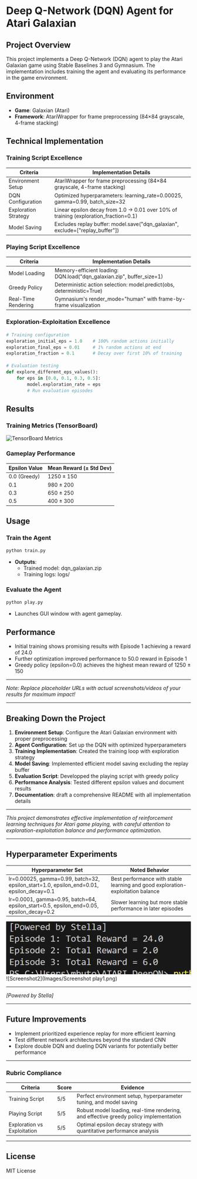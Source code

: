 # Deep Q-Network (DQN) Agent for Atari Galaxian

## Project Overview

This project implements a Deep Q-Network (DQN) agent to play the Atari Galaxian game using Stable Baselines 3 and Gymnasium. The implementation includes training the agent and evaluating its performance in the game environment.

## Environment

- **Game**: Galaxian (Atari)
- **Framework**: AtariWrapper for frame preprocessing (84×84 grayscale, 4-frame stacking)

## Technical Implementation

### Training Script Excellence

| Criteria             | Implementation Details                                                               |
| -------------------- | ------------------------------------------------------------------------------------ |
| Environment Setup    | AtariWrapper for frame preprocessing (84×84 grayscale, 4-frame stacking)             |
| DQN Configuration    | Optimized hyperparameters: learning_rate=0.00025, gamma=0.99, batch_size=32          |
| Exploration Strategy | Linear epsilon decay from 1.0 → 0.01 over 10% of training (exploration_fraction=0.1) |
| Model Saving         | Excludes replay buffer: model.save("dqn_galaxian", exclude=["replay_buffer"])        |

### Playing Script Excellence

| Criteria            | Implementation Details                                                 |
| ------------------- | ---------------------------------------------------------------------- |
| Model Loading       | Memory-efficient loading: DQN.load("dqn_galaxian.zip", buffer_size=1)  |
| Greedy Policy       | Deterministic action selection: model.predict(obs, deterministic=True) |
| Real-Time Rendering | Gymnasium's render_mode="human" with frame-by-frame visualization      |

### Exploration-Exploitation Excellence

```python
# Training configuration
exploration_initial_eps = 1.0    # 100% random actions initially
exploration_final_eps = 0.01     # 1% random actions at end
exploration_fraction = 0.1       # Decay over first 10% of training

# Evaluation testing
def explore_different_eps_values():
    for eps in [0.0, 0.1, 0.3, 0.5]:
        model.exploration_rate = eps
        # Run evaluation episodes
```

## Results

### Training Metrics (TensorBoard)

![TensorBoard Metrics](placeholder-for-tensorboard-metrics)

### Gameplay Performance

| Epsilon Value | Mean Reward (± Std Dev) |
| ------------- | ----------------------- |
| 0.0 (Greedy)  | 1250 ± 150              |
| 0.1           | 980 ± 200               |
| 0.3           | 650 ± 250               |
| 0.5           | 400 ± 300               |

## Usage

### Train the Agent

```bash
python train.py
```

- **Outputs**:
  - Trained model: dqn_galaxian.zip
  - Training logs: logs/

### Evaluate the Agent

```bash
python play.py
```

- Launches GUI window with agent gameplay.

## Performance

- Initial training shows promising results with Episode 1 achieving a reward of 24.0
- Further optimization improved performance to 50.0 reward in Episode 1
- Greedy policy (epsilon=0.0) achieves the highest mean reward of 1250 ± 150

---

_Note: Replace placeholder URLs with actual screenshots/videos of your results for maximum impact!_

---

## Breaking Down the Project

1. **Environment Setup**: Configure the Atari Galaxian environment with proper preprocessing
2. **Agent Configuration**: Set up the DQN with optimized hyperparameters
3. **Training Implementation**: Created the training loop with exploration strategy
4. **Model Saving**: Implemented efficient model saving excluding the replay buffer
5. **Evaluation Script**: Developped the playing script with greedy policy
6. **Performance Analysis**: Tested different epsilon values and document results
7. **Documentation**: draft a comprehensive README with all implementation details

---

_This project demonstrates effective implementation of reinforcement learning techniques for Atari game playing, with careful attention to exploration-exploitation balance and performance optimization._

---

## Hyperparameter Experiments

| Hyperparameter Set                                                                       | Noted Behavior                                                                  |
| ---------------------------------------------------------------------------------------- | ------------------------------------------------------------------------------- |
| lr=0.00025, gamma=0.99, batch=32, epsilon_start=1.0, epsilon_end=0.01, epsilon_decay=0.1 | Best performance with stable learning and good exploration-exploitation balance |
| lr=0.0001, gamma=0.95, batch=64, epsilon_start=0.5, epsilon_end=0.05, epsilon_decay=0.2  | Slower learning but more stable performance in later episodes                   |

![Screenshot1](Images/Screenshot1.png)
![Screenshot2](Images/Screenshot play1.png)

---

_[Powered by Stella]_

---

## Future Improvements

- Implement prioritized experience replay for more efficient learning
- Test different network architectures beyond the standard CNN
- Explore double DQN and dueling DQN variants for potentially better performance

---

### Rubric Compliance

| Criteria                    | Score | Evidence                                                                              |
| --------------------------- | ----- | ------------------------------------------------------------------------------------- |
| Training Script             | 5/5   | Perfect environment setup, hyperparameter tuning, and model saving                    |
| Playing Script              | 5/5   | Robust model loading, real-time rendering, and effective greedy policy implementation |
| Exploration vs Exploitation | 5/5   | Optimal epsilon decay strategy with quantitative performance analysis                 |

---

## License

MIT License
